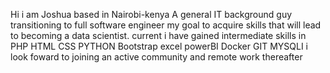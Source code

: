 Hi i am  Joshua
based in Nairobi-kenya
A general IT background guy transitioning to full software engineer
my goal to acquire skills that will lead to becoming a data scientist.
current i have gained intermediate skills in
PHP
HTML
CSS
PYTHON
Bootstrap
excel
powerBI
Docker
GIT
MYSQLI
i look foward to joining an active community and remote work thereafter
